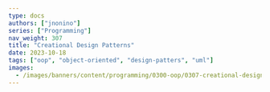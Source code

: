 ```yaml
---
type: docs
authors: ["jnonino"]
series: ["Programming"]
nav_weight: 307
title: "Creational Design Patterns"
date: 2023-10-18
tags: ["oop", "object-oriented", "design-patters", "uml"]
images:
  - /images/banners/content/programming/0300-oop/0307-creational-design-patterns.en.png
---
```

